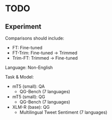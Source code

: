 # TODO

## Experiment

Comparisons should include:
- FT: Fine-tuned
- FT-Trim: Fine-tuned -> Trimmed
- Trim-FT: Trimmed -> Fine-tuned

Language: Non-English

Task & Model:
- mT5 (small): QA
    * QG-Bench (7 languages)
- mT5 (small): QG
    * QG-Bench (7 languages)
- XLM-R (base): QG
    * Multilingual Tweet Sentiment (7 languages) 
    
